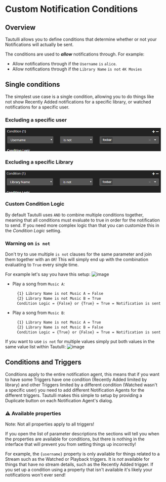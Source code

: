 # Custom Notification Conditions

## Overview

Tautulli allows you to define conditions that determine whether or not your Notifications will actually be sent.

The conditions are used to _**allow**_ notifications through. For example:

* Allow notifications through if the `Username` `is` `alice`.
* Allow notifications through if the `Library Name` `is not` `4K Movies`

## Single conditions

The simplest use case is a single condition, allowing you to do things like not show Recently Added notifications for a specific library, or watched notifications for a specific user.

### Excluding a specific user

![image](../.gitbook/assets/excluding_specific_user.png)

### Excluding a specific Library

![image](../.gitbook/assets/excluding_specific_library.png)

### Custom Condition Logic

By default Tautulli uses `AND` to combine multiple conditions together, meaning that all conditions must evaluate to true in order for the notification to send. If you need more complex logic than that you can customize this in the _Condition Logic_ setting.

### Warning on `is not`

Don't try to use multiple `is not` clauses for the same parameter and join them together with an `OR`! This will simply end up with the combination evaluating to `True` every single time.

For example let's say you have this setup: ![image](https://user-images.githubusercontent.com/427137/41248058-a358bde4-6d64-11e8-8c5f-d2153bdf4998.png)

* Play a song from `Music A`:

  ```text
    {1} Library Name is not Music A = False
    {2} Library Name is not Music B = True
    Condition Logic = {False} or {True} = True = Notification is sent
  ```

* Play a song from `Music B`:

  ```text
    {1} Library Name is not Music A = True
    {2} Library Name is not Music B = False
    Condition Logic = {True} or {False} = True = Notification is sent
  ```

If you want to use `is not` for multiple values simply put both values in the same value list within Tautulli: ![image](https://user-images.githubusercontent.com/427137/41247785-fa722e4a-6d63-11e8-9eae-cc0d07e6b2ad.png)

## Conditions and Triggers

Conditions apply to the entire notification agent, this means that if you want to have some Triggers have one condition \(Recently Added limited by library\) and other Triggers limited by a different condition \(Watched wasn't a specific user\) you need to add different Notification Agents for the different triggers. Tautulli makes this simple to setup by providing a Duplicate button on each Notification Agent's dialog.

### ⚠️ Available properties

Note: Not all properties apply to all triggers!

If you open the list of parameter descriptions the sections will tell you when the properties are available for conditions, but there is nothing in the interface that will prevent you from setting things up incorrectly!

For example, the `{username}` property is only available for things related to a Stream such as the Watched or Playback triggers. It is _not_ available for things that have no stream details, such as the Recently Added trigger. If you set up a condition using a property that isn't available it's likely your notifications won't ever send!

